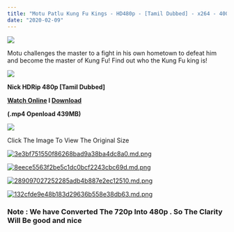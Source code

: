 ```yaml
---
title: "Motu Patlu Kung Fu Kings - HD480p - [Tamil Dubbed] - x264 - 400MB"
date: "2020-02-09"
---
```


[![](https://1.bp.blogspot.com/-EBTN1qd5yrg/XJsCdpNsYNI/AAAAAAAAAV8/exrdPmwF6ZYVgClS1swRBnjoXcbqIipRgCLcBGAs/s640/maxresdefault{b8a364002d926d3aca32f3ec825ae7357d4ebac136c9e710ceab7780ff78f81a}2B{b8a364002d926d3aca32f3ec825ae7357d4ebac136c9e710ceab7780ff78f81a}25282{b8a364002d926d3aca32f3ec825ae7357d4ebac136c9e710ceab7780ff78f81a}2529.jpg)](https://1.bp.blogspot.com/-EBTN1qd5yrg/XJsCdpNsYNI/AAAAAAAAAV8/exrdPmwF6ZYVgClS1swRBnjoXcbqIipRgCLcBGAs/s1600/maxresdefault{b8a364002d926d3aca32f3ec825ae7357d4ebac136c9e710ceab7780ff78f81a}2B{b8a364002d926d3aca32f3ec825ae7357d4ebac136c9e710ceab7780ff78f81a}25282{b8a364002d926d3aca32f3ec825ae7357d4ebac136c9e710ceab7780ff78f81a}2529.jpg)

Motu challenges the master to a fight in his own hometown to defeat him and become the master of Kung Fu! Find out who the Kung Fu king is! 

[![](https://2.bp.blogspot.com/-fai1ZuUwnbA/XIjy2aT4irI/AAAAAAAAANw/WFW0YRK47_8GLAt3pPBSzBk0GJA6Mk5fgCPcBGAYYCw/s1600/torrborder.gif)](https://2.bp.blogspot.com/-fai1ZuUwnbA/XIjy2aT4irI/AAAAAAAAANw/WFW0YRK47_8GLAt3pPBSzBk0GJA6Mk5fgCPcBGAYYCw/s1600/torrborder.gif)

**Nick HDRip 480p \[Tamil Dubbed\]**

**[Watch Online](https://drive.google.com/open?id=1ZWCH7y-a7SYXpeVDHFW-3eiq7S_Hd8Eu) I [Download](https://drive.google.com/open?id=1ZWCH7y-a7SYXpeVDHFW-3eiq7S_Hd8Eu)**

**(.mp4 Openload 439MB)**

[![](https://2.bp.blogspot.com/-fai1ZuUwnbA/XIjy2aT4irI/AAAAAAAAANw/WFW0YRK47_8GLAt3pPBSzBk0GJA6Mk5fgCPcBGAYYCw/s1600/torrborder.gif)](https://2.bp.blogspot.com/-fai1ZuUwnbA/XIjy2aT4irI/AAAAAAAAANw/WFW0YRK47_8GLAt3pPBSzBk0GJA6Mk5fgCPcBGAYYCw/s1600/torrborder.gif)

Click The Image To View The Original Size

[![3e3bf751550f86268bad9a38ba4dc8a0.md.png](https://extraimage.net/images/2018/01/01/3e3bf751550f86268bad9a38ba4dc8a0.md.png)](https://extraimage.net/image/jRVz)

[![8eece5563f2be5c1dc0bcf2243cbc69d.md.png](https://extraimage.net/images/2018/01/01/8eece5563f2be5c1dc0bcf2243cbc69d.md.png)](https://extraimage.net/image/jRV0)

[![289097027252285adb4b887e2ec12510.md.png](https://extraimage.net/images/2018/01/01/289097027252285adb4b887e2ec12510.md.png)](https://extraimage.net/image/jRVJ)

[![132cfde9e48b183d29636b558e38db63.md.png](https://extraimage.net/images/2018/01/01/132cfde9e48b183d29636b558e38db63.md.png)](https://extraimage.net/image/jRVK)

### Note : We have Converted The 720p Into 480p . So The Clarity Will Be good and nice
